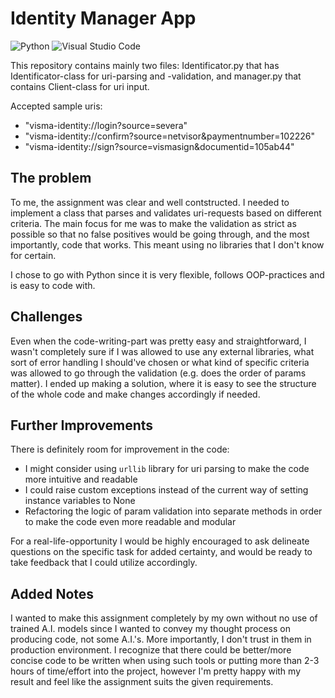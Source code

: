 # Identity Manager App

![Python](https://img.shields.io/badge/python-3670A0?style=for-the-badge&logo=python&logoColor=ffdd54)
![Visual Studio Code](https://img.shields.io/badge/Visual%20Studio%20Code-0078d7.svg?style=for-the-badge&logo=visual-studio-code&logoColor=white)

This repository contains mainly two files: Identificator.py that has Identificator-class for uri-parsing and -validation, and manager.py that contains Client-class for uri input.

Accepted sample uris:

- "visma-identity://login?source=severa"
- "visma-identity://confirm?source=netvisor&paymentnumber=102226"
- "visma-identity://sign?source=vismasign&documentid=105ab44"

## The problem

To me, the assignment was clear and well contstructed. I needed to implement a class that parses and validates uri-requests based on different criteria. The main focus for me was to make the validation as strict as possible so that no false positives would be going through, and the most importantly, code that works. This meant using no libraries that I don't know for certain.

I chose to go with Python since it is very flexible, follows OOP-practices and is easy to code with.

## Challenges

Even when the code-writing-part was pretty easy and straightforward, I wasn't completely sure if I was allowed to use any external libraries, what sort of error handling I should've chosen or what kind of specific criteria was allowed to go through the validation (e.g. does the order of params matter). I ended up making a solution, where it is easy to see the structure of the whole code and make changes accordingly if needed.

## Further Improvements

There is definitely room for improvement in the code:

- I might consider using `urllib` library for uri parsing to make the code more intuitive and readable
- I could raise custom exceptions instead of the current way of setting instance variables to None
- Refactoring the logic of param validation into separate methods in order to make the code even more readable and modular

For a real-life-opportunity I would be highly encouraged to ask delineate questions on the specific task for added certainty, and would be ready to take feedback that I could utilize accordingly.

## Added Notes

I wanted to make this assignment completely by my own without no use of trained A.I. models since I wanted to convey my thought process on producing code, not some A.I.'s. More importantly, I don't trust in them in production environment. I recognize that there could be better/more concise code to be written when using such tools or putting more than 2-3 hours of time/effort into the project, however I'm pretty happy with my result and feel like the assignment suits the given requirements.
